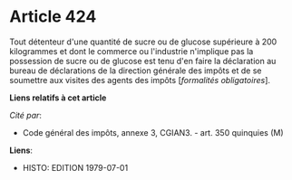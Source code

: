 # Article 424

Tout détenteur d'une quantité de sucre ou de glucose supérieure à 200 kilogrammes et dont le commerce ou l'industrie
n'implique pas la possession de sucre ou de glucose est tenu d'en faire la déclaration au bureau de déclarations de la
direction générale des impôts et de se soumettre aux visites des agents des impôts [*formalités obligatoires*].

**Liens relatifs à cet article**

_Cité par_:

  - Code général des impôts, annexe 3, CGIAN3. - art. 350 quinquies (M)

**Liens**:

  - HISTO: EDITION 1979-07-01
